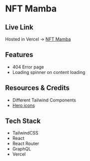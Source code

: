 # NFT Mamba

<!-- Descripion.

<img src="img" alt="ing"> -->

## Live Link

Hosted in Vercel -> [NFT Mamba](https://nftmamba.vercel.app/)

## Features

- 404 Error page
- Loading spinner on content loading

## Resources & Credits

- Different Tailwind Components
- [Hero icons](https://heroicons.com/)

## Tech Stack

- TailwindCSS
- React
- React Router
- GraphQL
- Vercel
